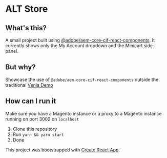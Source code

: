 # ALT Store

## What's this?

A small project built using [@adobe/aem-core-cif-react-components](https://www.npmjs.com/package/@adobe/aem-core-cif-react-components). It currently shows only the My Account dropdown and the Minicart side-panel.

## But why?

Showcase the use of `@adobe/aem-core-cif-react-components` outside the traditional [Venia Demo](https://github.com/adobe/aem-cif-guides-venia)

## How can I run it

Make sure you have a Magento instance or a proxy to a Magento instance running on port 3002 on `localhost`

1. Clone this repository
2. Run `yarn && yarn start`
3. Done

This project was bootstrapped with [Create React App](https://github.com/facebook/create-react-app).
